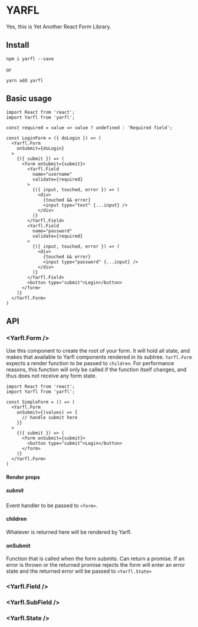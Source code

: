 # YARFL

Yes, this is Yet Another React Form Library.

## Install

```
npm i yarfl --save
```

or

```
yarn add yarfl
```

## Basic usage

```
import React from 'react';
import Yarfl from 'yarfl';

const required = value => value ? undefined : 'Required field';

const LoginForm = ({ doLogin }) => (
  <Yarfl.Form
    onSubmit={doLogin}
  >
    {({ submit }) => (
      <form onSubmit={submit}>
        <Yarfl.Field
          name="username"
          validate={required}
        >
          {({ input, touched, error }) => (
            <div>
              {touched && error}
              <input type="text" {...input} />
            </div>
          )}
        </Yarfl.Field>
        <Yarfl.Field
          name="password"
          validate={required}
        >
          {({ input, touched, error }) => (
            <div>
              {touched && error}
              <input type="password" {...input} />
            </div>
          )}
        </Yarfl.Field>
        <button type="submit">Login</button>
      </form>
    )}
  </Yarfl.Form>
)
```

## API

### <Yarfl.Form />

Use this component to create the root of your form. It will hold all state, and
makes that available to Yarfl components rendered in its subtree. `Yarfl.Form`
expects a render function to be passed to `children`. For performance reasons,
this function will only be called if the function itself changes, and thus does
not receive any form state.

```
import React from 'react';
import Yarfl from 'yarfl';

const SimpleForm = () => (
  <Yarfl.Form
    onSubmit={(values) => {
      // handle submit here
    }}
  >
    {({ submit }) => (
      <form onSubmit={submit}>
        <button type="submit">Login</button>
      </form>
    )}
  </Yarfl.Form>
)
```

#### Render props

##### submit

Event handler to be passed to `<form>`.

#### children

Whatever is returned here will be rendered by Yarfl.

#### onSubmit

Function that is called when the form submits. Can return a promise. If an error
is thrown or the returned promise rejects the form will enter an error state and
the returned error will be passed to `<Yarfl.State>`

### <Yarfl.Field />

### <Yarfl.SubField />

### <Yarfl.State />
